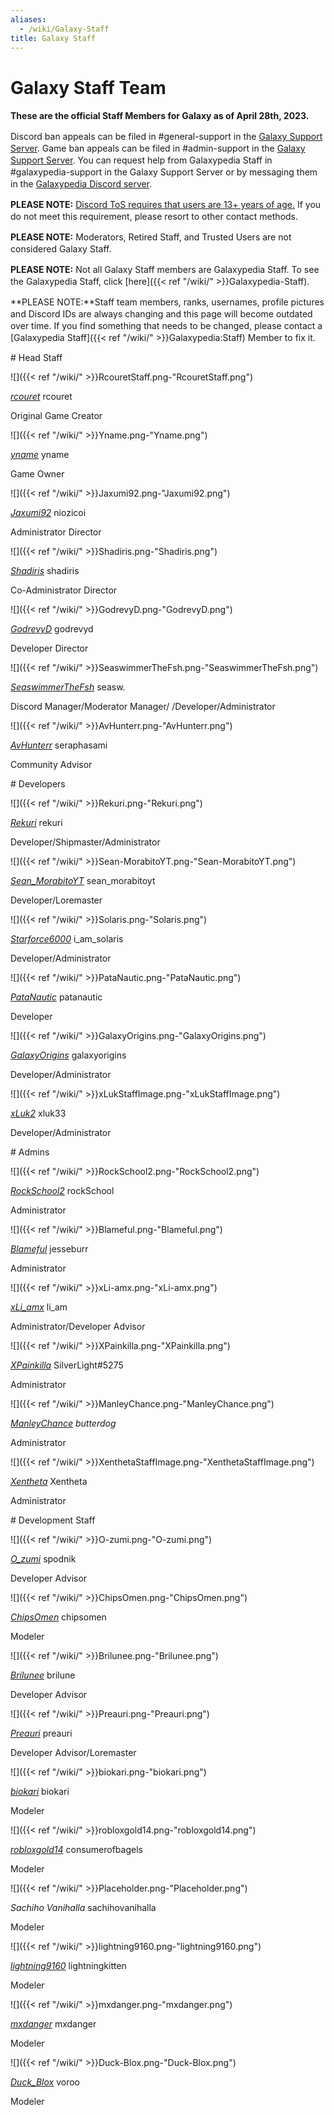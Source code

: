 ```yaml
---
aliases:
  - /wiki/Galaxy-Staff
title: Galaxy Staff
---
```


# Galaxy Staff Team

<div style="line-height: 19px;">

**These are the official Staff Members for Galaxy as of April 28th, 2023.**

Discord ban appeals can be filed in #general-support in the [Galaxy Support Server](https://support.robloxgalaxy.wiki/). Game ban appeals can be filed in #admin-support in the [Galaxy Support Server](https://support.robloxgalaxy.wiki/). You can request help from Galaxypedia Staff in #galaxypedia-support in the Galaxy Support Server or by messaging them in the [Galaxypedia Discord server](https://discord.robloxgalaxy.wiki/).

**PLEASE NOTE:** <u>Discord ToS requires that users are 13+ years of age.</u> If you do not meet this requirement, please resort to other contact methods.

**PLEASE NOTE:** Moderators, Retired Staff, and Trusted Users are not considered Galaxy Staff.

**PLEASE NOTE:** Not all Galaxy Staff members are Galaxypedia Staff. To see the Galaxypedia Staff, click [here]({{< ref "/wiki/" >}}Galaxypedia-Staff).

**PLEASE NOTE:**Staff team members, ranks, usernames, profile pictures and Discord IDs are always changing and this page will become outdated over time. If you find something that needs to be changed, please contact a [Galaxypedia Staff]({{< ref "/wiki/" >}}Galaxypedia:Staff) Member to fix it.

</div>
<div class="TDiv">
# Head Staff

<div class="StaffGrid-container">
<div class="StaffGrid">
<div class="img-container">

![]({{< ref "/wiki/" >}}RcouretStaff.png-"RcouretStaff.png")

</div>

<i>[rcouret](https://www.roblox.com/users/48107074/profile)</i> rcouret

Original Game Creator

</div>
<div class="StaffGrid">
<div class="img-container">

![]({{< ref "/wiki/" >}}Yname.png-"Yname.png")

</div>

<i>[yname](https://www.roblox.com/users/34250563/profile)</i> yname

Game Owner

</div>
<div class="StaffGrid">
<div class="img-container">

![]({{< ref "/wiki/" >}}Jaxumi92.png-"Jaxumi92.png")

</div>

<i>[Jaxumi92](https://www.roblox.com/users/91712810/profile)</i> niozicoi

Administrator Director

</div>
<div class="StaffGrid">
<div class="img-container">

![]({{< ref "/wiki/" >}}Shadiris.png-"Shadiris.png")

</div>

<i>[Shadiris](https://www.roblox.com/users/151456222/profile)</i> shadiris

Co-Administrator Director

</div>
<div class="StaffGrid">
<div class="img-container">

![]({{< ref "/wiki/" >}}GodrevyD.png-"GodrevyD.png")

</div>

<i>[GodrevyD](https://www.roblox.com/users/117623636/profile)</i> godrevyd

Developer Director

</div>
<div class="StaffGrid">
<div class="img-container">

![]({{< ref "/wiki/" >}}SeaswimmerTheFsh.png-"SeaswimmerTheFsh.png")

</div>

<i>[SeaswimmerTheFsh](https://www.roblox.com/users/165815530/profile)</i> seasw.

Discord Manager/Moderator Manager/ /Developer/Administrator

</div>
<div class="StaffGrid">
<div class="img-container">

![]({{< ref "/wiki/" >}}AvHunterr.png-"AvHunterr.png")

</div>

<i>[AvHunterr](https://www.roblox.com/users/57886751/profile)</i> seraphasami

Community Advisor

</div>
</div>
</div>
<div class="TDiv">
# Developers

<div class="StaffGrid-container">
<div class="StaffGrid">
<div class="img-container">

![]({{< ref "/wiki/" >}}Rekuri.png-"Rekuri.png")

</div>

<i>[Rekuri](https://www.roblox.com/users/8079908/profile)</i> rekuri

Developer/Shipmaster/Administrator

</div>
<div class="StaffGrid">
<div class="img-container">

![]({{< ref "/wiki/" >}}Sean-MorabitoYT.png-"Sean-MorabitoYT.png")

</div>

<i>[Sean_MorabitoYT](https://www.roblox.com/users/37576706/profile)</i> sean_morabitoyt

Developer/Loremaster

</div>
<div class="StaffGrid">
<div class="img-container">

![]({{< ref "/wiki/" >}}Solaris.png-"Solaris.png")

</div>

<i>[Starforce6000](https://www.roblox.com/users/100808212/profile)</i> i_am_solaris

Developer/Administrator

</div>
<div class="StaffGrid">
<div class="img-container">

![]({{< ref "/wiki/" >}}PataNautic.png-"PataNautic.png")

</div>

<i>[PataNautic](https://www.roblox.com/users/653013850/profile)</i> patanautic

Developer

</div>
<div class="StaffGrid">
<div class="img-container">

![]({{< ref "/wiki/" >}}GalaxyOrigins.png-"GalaxyOrigins.png")

</div>

<i>[GalaxyOrigins](https://www.roblox.com/users/158313340/profile)</i> galaxyorigins

Developer/Administrator

</div>
<div class="StaffGrid">
<div class="img-container">

![]({{< ref "/wiki/" >}}xLukStaffImage.png-"xLukStaffImage.png")

</div>

<i>[xLuk2](https://www.roblox.com/users/94780495/profile)</i> xluk33

Developer/Administrator

</div>
</div>
</div>
<div class="TDiv">
# Admins

<div class="StaffGrid-container">
<div class="StaffGrid">
<div class="img-container">

![]({{< ref "/wiki/" >}}RockSchool2.png-"RockSchool2.png")

</div>

<i>[RockSchool2](https://www.roblox.com/users/351425987/profile)</i> rockSchool

Administrator

</div>
<div class="StaffGrid">
<div class="img-container">

![]({{< ref "/wiki/" >}}Blameful.png-"Blameful.png")

</div>

<i>[Blameful](https://www.roblox.com/users/5564259/profile)</i> jesseburr

Administrator

</div>
<div class="StaffGrid">
<div class="img-container">

![]({{< ref "/wiki/" >}}xLi-amx.png-"xLi-amx.png")

</div>

<i>[xLi_amx](https://www.roblox.com/users/61393734/profile)</i> li_am

Administrator/Developer Advisor

</div>
<div class="StaffGrid">
<div class="img-container">

![]({{< ref "/wiki/" >}}XPainkilla.png-"XPainkilla.png")

</div>

<i>[XPainkilla](https://www.roblox.com/users/46898444/profile)</i> SilverLight#5275

Administrator

</div>
<div class="StaffGrid">
<div class="img-container">

![]({{< ref "/wiki/" >}}ManleyChance.png-"ManleyChance.png")

</div>

<i>[ManleyChance](https://www.roblox.com/users/81410231/profile)</i> _butterdog_

Administrator

</div>
<div class="StaffGrid">
<div class="img-container">

![]({{< ref "/wiki/" >}}XenthetaStaffImage.png-"XenthetaStaffImage.png")

</div>

<i>[Xentheta](https://www.roblox.com/users/118530577/profile)</i> Xentheta

Administrator

</div>
</div>
</div>
<div class="TDiv">
# Development Staff

<div class="StaffGrid-container">
<div class="StaffGrid">
<div class="img-container">

![]({{< ref "/wiki/" >}}O-zumi.png-"O-zumi.png")

</div>

<i>[O_zumi](https://www.roblox.com/users/97126030/profile)</i> spodnik

Developer Advisor

</div>
<div class="StaffGrid">
<div class="img-container">

![]({{< ref "/wiki/" >}}ChipsOmen.png-"ChipsOmen.png")

</div>

<i>[ChipsOmen](https://www.roblox.com/users/421164608/profile)</i> chipsomen

Modeler

</div>
<div class="StaffGrid">
<div class="img-container">

![]({{< ref "/wiki/" >}}Brilunee.png-"Brilunee.png")

</div>

<i>[Brilunee](https://www.roblox.com/users/3183232722/profile)</i> brilune

Developer Advisor

</div>
<div class="StaffGrid">
<div class="img-container">

![]({{< ref "/wiki/" >}}Preauri.png-"Preauri.png")

</div>

<i>[Preauri](https://www.roblox.com/users/139080892/profile)</i> preauri

Developer Advisor/Loremaster

</div>
<div class="StaffGrid">
<div class="img-container">

![]({{< ref "/wiki/" >}}biokari.png-"biokari.png")

</div>

<i>[biokari](https://www.roblox.com/users/337106531/profile)</i> biokari

Modeler

</div>
<div class="StaffGrid">
<div class="img-container">

![]({{< ref "/wiki/" >}}robloxgold14.png-"robloxgold14.png")

</div>

<i>[robloxgold14](https://www.roblox.com/users/80916464/profile)</i> consumerofbagels

Modeler

</div>
<div class="StaffGrid">
<div class="img-container">

![]({{< ref "/wiki/" >}}Placeholder.png-"Placeholder.png")

</div>

<i>Sachiho Vanihalla</i> sachihovanihalla

Modeler

</div>
<div class="StaffGrid">
<div class="img-container">

![]({{< ref "/wiki/" >}}lightning9160.png-"lightning9160.png")

</div>

<i>[lightning9160](https://www.roblox.com/users/17435935/profile)</i> lightningkitten

Modeler

</div>
<div class="StaffGrid">
<div class="img-container">

![]({{< ref "/wiki/" >}}mxdanger.png-"mxdanger.png")

</div>

<i>[mxdanger](https://www.roblox.com/users/48291647/profile)</i> mxdanger

Modeler

</div>
<div class="StaffGrid">
<div class="img-container">

![]({{< ref "/wiki/" >}}Duck-Blox.png-"Duck-Blox.png")

</div>

<i>[Duck_Blox](https://www.roblox.com/users/430298692/profile)</i> voroo

Modeler

</div>
</div>
</div>
